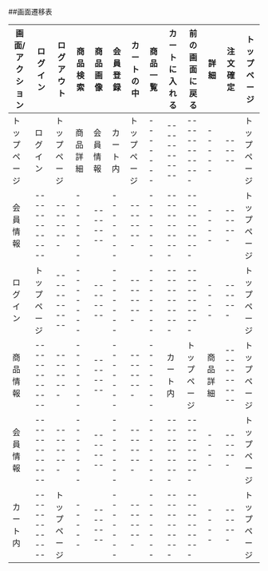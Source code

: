 ##画面遷移表

|画面/アクション|ログイン|ログアウト|商品検索|商品画像|会員登録|カートの中|商品一覧|カートに入れる|前の画面に戻る|詳細|注文確定|トップページ|
|--------------|-------|---------|-------|--------|-------|---------|-------|-------------|-------------|----|-------|-----------|
|トップページ|ログイン|トップページ|商品詳細|会員情報|カート内|トップページ|-------|------------|-------------|-----|------|トップページ|
|会員情報|--------------|---------|-------|--------|-------|---------|-------|-------------|-------------|----|-------|トップページ|
|ログイン|トップページ|------------|-------|--------|-------|---------|-------|-------------|-------------|----|-------|トップページ|
|商品情報|--------------|---------|-------|--------|-------|---------|-------|カート内|トップページ|商品詳細|------------|トップページ|
|会員情報|--------------|---------|-------|--------|-------|---------|-------|-------------|-------------|----|-------|トップページ|
|カート内|--------------|トップページ|-----|--------|-------|---------|-------|-------------|-------------|----|-------|トップページ|
